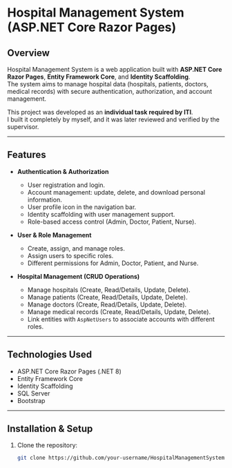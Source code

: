 # Hospital Management System (ASP.NET Core Razor Pages)

## Overview
Hospital Management System is a web application built with **ASP.NET Core Razor Pages**, **Entity Framework Core**, and **Identity Scaffolding**.  
The system aims to manage hospital data (hospitals, patients, doctors, medical records) with secure authentication, authorization, and account management.  

This project was developed as an **individual task required by ITI**.  
I built it completely by myself, and it was later reviewed and verified by the supervisor.

---

## Features
- **Authentication & Authorization**
  - User registration and login.
  - Account management: update, delete, and download personal information.
  - User profile icon in the navigation bar.
  - Identity scaffolding with user management support.
  - Role-based access control (Admin, Doctor, Patient, Nurse).

- **User & Role Management**
  - Create, assign, and manage roles.
  - Assign users to specific roles.
  - Different permissions for Admin, Doctor, Patient, and Nurse.

- **Hospital Management (CRUD Operations)**
  - Manage hospitals (Create, Read/Details, Update, Delete).
  - Manage patients (Create, Read/Details, Update, Delete).
  - Manage doctors (Create, Read/Details, Update, Delete).
  - Manage medical records (Create, Read/Details, Update, Delete).
  - Link entities with `AspNetUsers` to associate accounts with different roles.

---

## Technologies Used
- ASP.NET Core Razor Pages (.NET 8)
- Entity Framework Core
- Identity Scaffolding
- SQL Server
- Bootstrap

---

## Installation & Setup
1. Clone the repository:
   ```bash
   git clone https://github.com/your-username/HospitalManagementSystem-RazorPages.git
